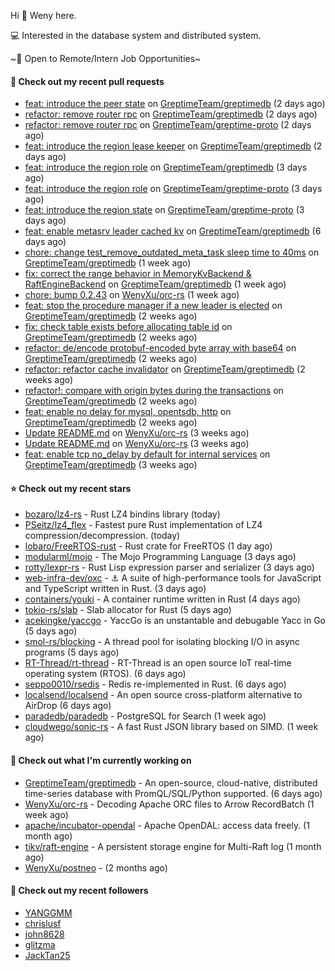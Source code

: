 Hi 👋 Weny here.

💻 Interested in the database system and distributed system.

~🍺 Open to Remote/Intern Job Opportunities~

#### 🔨 Check out my recent pull requests

- [feat: introduce the peer state](https://github.com/GreptimeTeam/greptimedb/pull/2649) on [GreptimeTeam/greptimedb](https://github.com/GreptimeTeam/greptimedb) (2 days ago)
- [refactor: remove router rpc](https://github.com/GreptimeTeam/greptimedb/pull/2646) on [GreptimeTeam/greptimedb](https://github.com/GreptimeTeam/greptimedb) (2 days ago)
- [refactor: remove router rpc](https://github.com/GreptimeTeam/greptime-proto/pull/114) on [GreptimeTeam/greptime-proto](https://github.com/GreptimeTeam/greptime-proto) (2 days ago)
- [feat: introduce the region lease keeper](https://github.com/GreptimeTeam/greptimedb/pull/2645) on [GreptimeTeam/greptimedb](https://github.com/GreptimeTeam/greptimedb) (2 days ago)
- [feat: introduce the region role](https://github.com/GreptimeTeam/greptimedb/pull/2640) on [GreptimeTeam/greptimedb](https://github.com/GreptimeTeam/greptimedb) (3 days ago)
- [feat: introduce the region role](https://github.com/GreptimeTeam/greptime-proto/pull/113) on [GreptimeTeam/greptime-proto](https://github.com/GreptimeTeam/greptime-proto) (3 days ago)
- [feat: introduce the region state](https://github.com/GreptimeTeam/greptime-proto/pull/112) on [GreptimeTeam/greptime-proto](https://github.com/GreptimeTeam/greptime-proto) (3 days ago)
- [feat: enable metasrv leader cached kv](https://github.com/GreptimeTeam/greptimedb/pull/2629) on [GreptimeTeam/greptimedb](https://github.com/GreptimeTeam/greptimedb) (6 days ago)
- [chore: change test_remove_outdated_meta_task sleep time to 40ms](https://github.com/GreptimeTeam/greptimedb/pull/2620) on [GreptimeTeam/greptimedb](https://github.com/GreptimeTeam/greptimedb) (1 week ago)
- [fix: correct the range behavior in MemoryKvBackend &amp; RaftEngineBackend](https://github.com/GreptimeTeam/greptimedb/pull/2615) on [GreptimeTeam/greptimedb](https://github.com/GreptimeTeam/greptimedb) (1 week ago)
- [chore: bump 0.2.43](https://github.com/WenyXu/orc-rs/pull/10) on [WenyXu/orc-rs](https://github.com/WenyXu/orc-rs) (1 week ago)
- [feat: stop the procedure manager if a new leader is elected](https://github.com/GreptimeTeam/greptimedb/pull/2576) on [GreptimeTeam/greptimedb](https://github.com/GreptimeTeam/greptimedb) (2 weeks ago)
- [fix: check table exists before allocating table id](https://github.com/GreptimeTeam/greptimedb/pull/2546) on [GreptimeTeam/greptimedb](https://github.com/GreptimeTeam/greptimedb) (2 weeks ago)
- [refactor: de/encode protobuf-encoded byte array with base64](https://github.com/GreptimeTeam/greptimedb/pull/2545) on [GreptimeTeam/greptimedb](https://github.com/GreptimeTeam/greptimedb) (2 weeks ago)
- [refactor: refactor cache invalidator](https://github.com/GreptimeTeam/greptimedb/pull/2540) on [GreptimeTeam/greptimedb](https://github.com/GreptimeTeam/greptimedb) (2 weeks ago)
- [refactor!: compare with origin bytes during the transactions](https://github.com/GreptimeTeam/greptimedb/pull/2538) on [GreptimeTeam/greptimedb](https://github.com/GreptimeTeam/greptimedb) (2 weeks ago)
- [feat: enable no delay for mysql, opentsdb, http](https://github.com/GreptimeTeam/greptimedb/pull/2530) on [GreptimeTeam/greptimedb](https://github.com/GreptimeTeam/greptimedb) (2 weeks ago)
- [Update README.md](https://github.com/WenyXu/orc-rs/pull/8) on [WenyXu/orc-rs](https://github.com/WenyXu/orc-rs) (3 weeks ago)
- [Update README.md](https://github.com/WenyXu/orc-rs/pull/7) on [WenyXu/orc-rs](https://github.com/WenyXu/orc-rs) (3 weeks ago)
- [feat: enable tcp no_delay by default for internal services](https://github.com/GreptimeTeam/greptimedb/pull/2527) on [GreptimeTeam/greptimedb](https://github.com/GreptimeTeam/greptimedb) (3 weeks ago)

#### ⭐ Check out my recent stars

- [bozaro/lz4-rs](https://github.com/bozaro/lz4-rs) - Rust LZ4 bindins library (today)
- [PSeitz/lz4_flex](https://github.com/PSeitz/lz4_flex) - Fastest pure Rust implementation of LZ4 compression/decompression. (today)
- [lobaro/FreeRTOS-rust](https://github.com/lobaro/FreeRTOS-rust) - Rust crate for FreeRTOS (1 day ago)
- [modularml/mojo](https://github.com/modularml/mojo) - The Mojo Programming Language (3 days ago)
- [rotty/lexpr-rs](https://github.com/rotty/lexpr-rs) - Rust Lisp expression parser and serializer (3 days ago)
- [web-infra-dev/oxc](https://github.com/web-infra-dev/oxc) - ⚓ A suite of high-performance tools for JavaScript and TypeScript written in Rust. (3 days ago)
- [containers/youki](https://github.com/containers/youki) - A container runtime written in Rust (4 days ago)
- [tokio-rs/slab](https://github.com/tokio-rs/slab) - Slab allocator for Rust (5 days ago)
- [acekingke/yaccgo](https://github.com/acekingke/yaccgo) - YaccGo is an unstantable and debugable Yacc in Go (5 days ago)
- [smol-rs/blocking](https://github.com/smol-rs/blocking) - A thread pool for isolating blocking I/O in async programs (5 days ago)
- [RT-Thread/rt-thread](https://github.com/RT-Thread/rt-thread) - RT-Thread is an open source IoT real-time operating system (RTOS). (6 days ago)
- [seppo0010/rsedis](https://github.com/seppo0010/rsedis) - Redis re-implemented in Rust. (6 days ago)
- [localsend/localsend](https://github.com/localsend/localsend) - An open source cross-platform alternative to AirDrop (6 days ago)
- [paradedb/paradedb](https://github.com/paradedb/paradedb) - PostgreSQL for Search (1 week ago)
- [cloudwego/sonic-rs](https://github.com/cloudwego/sonic-rs) - A fast Rust JSON library based on SIMD. (1 week ago)

#### 👷 Check out what I'm currently working on

- [GreptimeTeam/greptimedb](https://github.com/GreptimeTeam/greptimedb) - An open-source, cloud-native, distributed time-series database with PromQL/SQL/Python supported. (6 days ago)
- [WenyXu/orc-rs](https://github.com/WenyXu/orc-rs) - Decoding Apache ORC files to Arrow RecordBatch (1 week ago)
- [apache/incubator-opendal](https://github.com/apache/incubator-opendal) - Apache OpenDAL: access data freely. (1 month ago)
- [tikv/raft-engine](https://github.com/tikv/raft-engine) - A persistent storage engine for Multi-Raft log (1 month ago)
- [WenyXu/postneo](https://github.com/WenyXu/postneo) -  (2 months ago)

#### 👯 Check out my recent followers

- [YANGGMM](https://github.com/YANGGMM)
- [chrislusf](https://github.com/chrislusf)
- [john8628](https://github.com/john8628)
- [glitzma](https://github.com/glitzma)
- [JackTan25](https://github.com/JackTan25)


